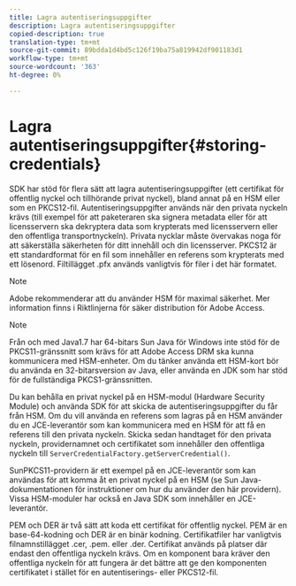 ```yaml
---
title: Lagra autentiseringsuppgifter
description: Lagra autentiseringsuppgifter
copied-description: true
translation-type: tm+mt
source-git-commit: 89bdda1d4bd5c126f19ba75a819942df901183d1
workflow-type: tm+mt
source-wordcount: '363'
ht-degree: 0%

---
```



# Lagra autentiseringsuppgifter{#storing-credentials}

SDK har stöd för flera sätt att lagra autentiseringsuppgifter (ett certifikat för offentlig nyckel och tillhörande privat nyckel), bland annat på en HSM eller som en PKCS12-fil. Autentiseringsuppgifter används när den privata nyckeln krävs (till exempel för att paketeraren ska signera metadata eller för att licensservern ska dekryptera data som krypterats med licensservern eller den offentliga transportnyckeln). Privata nycklar måste övervakas noga för att säkerställa säkerheten för ditt innehåll och din licensserver. PKCS12 är ett standardformat för en fil som innehåller en referens som krypterats med ett lösenord. Filtillägget .pfx används vanligtvis för filer i det här formatet.

>[!NOTE]
>
>Adobe rekommenderar att du använder HSM för maximal säkerhet. Mer information finns i Riktlinjerna för säker distribution för Adobe Access.

>[!NOTE]
>
>Från och med Java1.7 har 64-bitars Sun Java för Windows inte stöd för de PKCS11-gränssnitt som krävs för att Adobe Access DRM ska kunna kommunicera med HSM-enheter. Om du tänker använda ett HSM-kort bör du använda en 32-bitarsversion av Java, eller använda en JDK som har stöd för de fullständiga PKCS1-gränssnitten.

Du kan behålla en privat nyckel på en HSM-modul (Hardware Security Module) och använda SDK för att skicka de autentiseringsuppgifter du får från HSM. Om du vill använda en referens som lagras på en HSM använder du en JCE-leverantör som kan kommunicera med en HSM för att få en referens till den privata nyckeln. Skicka sedan handtaget för den privata nyckeln, providernamnet och certifikatet som innehåller den offentliga nyckeln till `ServerCredentialFactory.getServerCredential()`.

SunPKCS11-providern är ett exempel på en JCE-leverantör som kan användas för att komma åt en privat nyckel på en HSM (se Sun Java-dokumentationen för instruktioner om hur du använder den här providern). Vissa HSM-moduler har också en Java SDK som innehåller en JCE-leverantör.

PEM och DER är två sätt att koda ett certifikat för offentlig nyckel. PEM är en base-64-kodning och DER är en binär kodning. Certifikatfiler har vanligtvis filnamnstillägget .cer, .pem. eller .der. Certifikat används på platser där endast den offentliga nyckeln krävs. Om en komponent bara kräver den offentliga nyckeln för att fungera är det bättre att ge den komponenten certifikatet i stället för en autentiserings- eller PKCS12-fil.
